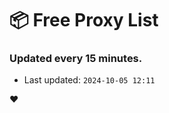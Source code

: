 # :package: Free Proxy List
### Updated every 15 minutes.

- Last updated: `2024-10-05 12:11`

:heart:
